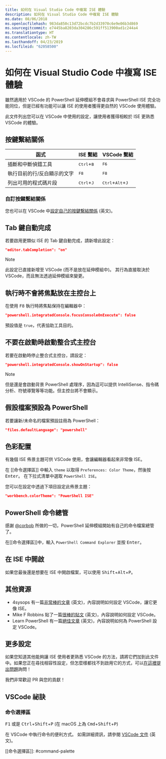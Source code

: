 ```yaml
---
title: 如何在 Visual Studio Code 中複寫 ISE 體驗
description: 如何在 Visual Studio Code 中複寫 ISE 體驗
ms.date: 08/06/2018
ms.openlocfilehash: 983da850c13d72bcdc7b2d33970c6e9e06b3d869
ms.sourcegitcommit: e7445ba8203da304286c591ff513900ad1c244a4
ms.translationtype: HT
ms.contentlocale: zh-TW
ms.lasthandoff: 04/23/2019
ms.locfileid: "62058500"
---
```

# <a name="how-to-replicate-the-ise-experience-in-visual-studio-code"></a>如何在 Visual Studio Code 中複寫 ISE 體驗

雖然適用於 VSCode 的 PowerShell 延伸模組不會尋求與 PowerShell ISE 完全功能同位，但是已經有功能可以讓 ISE 的使用者獲得更自然的 VSCode 使用體驗。

此文件列出您可以在 VSCode 中使用的設定，讓使用者獲得相較於 ISE 更熟悉 VSCode 的體驗。

## <a name="key-bindings"></a>按鍵繫結關係

| 函式                              | ISE 繫結                  | VSCode 繫結                              |
| ----------------                      | -----------                  | --------------                              |
| 插斷和中斷偵錯工具          | <kbd>Ctrl</kbd>+<kbd>B</kbd> | <kbd>F6</kbd>                               |
| 執行目前的行/反白顯示的文字 | <kbd>F8</kbd>                | <kbd>F8</kbd>                               |
| 列出可用的程式碼片段               | <kbd>Ctrl</kbd>+<kbd>J</kbd> | <kbd>Ctrl</kbd>+<kbd>Alt</kbd>+<kbd>J</kbd> |

### <a name="custom-key-bindings"></a>自訂按鍵繫結關係

您也可以在 VSCode 中[設定自己的按鍵繫結關係](https://code.visualstudio.com/docs/getstarted/keybindings#_custom-keybindings-for-refactorings) \(英文\)。

## <a name="tab-completion"></a>Tab 鍵自動完成

若要啟用更類似 ISE 的 Tab 鍵自動完成，請新增此設定：

```json
"editor.tabCompletion": "on"
```

> [!NOTE]
> 此設定已直接新增至 VSCode (而不是放在延伸模組中)。 其行為直接取決於 VSCode，而且無法透過延伸模組來變更。

## <a name="no-focus-on-console-when-executing"></a>執行時不會將焦點放在主控台上

在使用 <kbd>F8</kbd> 執行時將焦點保持在編輯器中：

```json
"powershell.integratedConsole.focusConsoleOnExecute": false
```

預設值是 `true`，代表協助工具目的。

## <a name="dont-start-integrated-console-on-startup"></a>不要在啟動時啟動整合式主控台

若要在啟動時停止整合式主控台，請設定：

```json
"powershell.integratedConsole.showOnStartup": false
```

> [!NOTE]
> 但是還是會啟動背景 PowerShell 處理序，因為這可以提供 IntelliSense、指令碼分析、符號導覽等等功能。但主控台將不會顯示。

## <a name="assume-files-are-powershell-by-default"></a>假設檔案預設為 PowerShell

若要讓新/未命名的檔案預設註冊為 PowerShell：

```json
"files.defaultLanguage": "powershell"
```

## <a name="color-scheme"></a>色彩配置

有幾個 ISE 佈景主題可供 VSCode 使用，會讓編輯器看起來非常像 ISE。

在 [[命令選擇區]] 中輸入 `theme` 以取得 `Preferences: Color Theme`，然後按 <kbd>Enter</kbd>。
在下拉式清單中選取 `PowerShell ISE`。

您可以在設定中透過下項目設定此佈景主題：

```json
"workbench.colorTheme": "PowerShell ISE"
```

## <a name="powershell-command-explorer"></a>PowerShell 命令總管

感謝 [@corbob](https://github.com/corbob) 所做的一切，PowerShell 延伸模組開始有自己的命令檔案總管了。

在[[命令選擇區]]中，輸入 `PowerShell Command Explorer` 並按 <kbd>Enter</kbd>。

## <a name="open-in-the-ise"></a>在 ISE 中開啟

如果您最後還是想要在 ISE 中開啟檔案，可以使用 <kbd>Shift</kbd>+<kbd>Alt</kbd>+<kbd>P</kbd>。

## <a name="other-resources"></a>其他資源

- 4sysops 有一篇[非常棒的文章](https://4sysops.com/archives/make-visual-studio-code-look-and-behave-like-powershell-ise/) \(英文\)，內容說明如何設定 VSCode，讓它更像 ISE。
- Mike F Robbins 貼了一篇[很棒的貼文](https://mikefrobbins.com/2017/08/24/how-to-install-visual-studio-code-and-configure-it-as-a-replacement-for-the-powershell-ise/) \(英文\)，內容說明如何設定 VSCode。
- Learn PowerShell 有一篇[絕佳文章](https://www.learnpwsh.com/setup-vs-code-for-powershell/) \(英文\)，內容說明如何為 PowerShell 設定 VSCode。

## <a name="more-settings"></a>更多設定

如果您知道其他能夠讓 ISE 使用者更熟悉 VSCode 的方法，請將它們加到此文件中。如果您正在尋找相容性設定，但怎麼樣都找不到啟用它的方式，可以[在這裡提出問題](https://github.com/PowerShell/vscode-powershell/issues/new/choose)詢問！

我們非常歡迎 PR 與您的貢獻！

## <a name="vscode-tips"></a>VSCode 祕訣

### <a name="command-palette"></a>命令選擇區

<kbd>F1</kbd> 或是 <kbd>Ctrl</kbd>+<kbd>Shift</kbd>+<kbd>P</kbd> (在 macOS 上為 <kbd>Cmd</kbd>+<kbd>Shift</kbd>+<kbd>P</kbd>)

在 VSCode 中執行命令的便利方式。
如需詳細資訊，請參閱 [VSCode 文件](https://code.visualstudio.com/docs/getstarted/userinterface#_command-palette) \(英文\)。

[[命令選擇區]]: #command-palette
